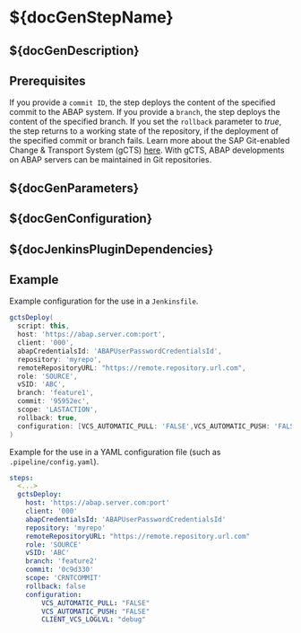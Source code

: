 # ${docGenStepName}

## ${docGenDescription}

## Prerequisites

If you provide a `commit ID`, the step deploys the content of the specified commit to the ABAP system. If you provide a `branch`, the step deploys the content of the specified branch. If you set the `rollback` parameter to *true*, the step returns to a working state of the repository, if the deployment of the specified commit or branch fails.
Learn more about the SAP Git-enabled Change & Transport System (gCTS) [here](https://help.sap.com/viewer/4a368c163b08418890a406d413933ba7/latest/en-US/f319b168e87e42149e25e13c08d002b9.html). With gCTS, ABAP developments on ABAP servers can be maintained in Git repositories.

## ${docGenParameters}

## ${docGenConfiguration}

## ${docJenkinsPluginDependencies}

## Example

Example configuration for the use in a `Jenkinsfile`.

```groovy
gctsDeploy(
  script: this,
  host: 'https://abap.server.com:port',
  client: '000',
  abapCredentialsId: 'ABAPUserPasswordCredentialsId',
  repository: 'myrepo',
  remoteRepositoryURL: "https://remote.repository.url.com",
  role: 'SOURCE',
  vSID: 'ABC',
  branch: 'feature1',
  commit: '95952ec',
  scope: 'LASTACTION',
  rollback: true,
  configuration: [VCS_AUTOMATIC_PULL: 'FALSE',VCS_AUTOMATIC_PUSH: 'FALSE',CLIENT_VCS_LOGLVL: 'debug']
)
```

Example for the use in a YAML configuration file (such as `.pipeline/config.yaml`).

```yaml
steps:
  <...>
  gctsDeploy:
    host: 'https://abap.server.com:port'
    client: '000'
    abapCredentialsId: 'ABAPUserPasswordCredentialsId'
    repository: 'myrepo'
    remoteRepositoryURL: "https://remote.repository.url.com"
    role: 'SOURCE'
    vSID: 'ABC'
    branch: 'feature2'
    commit: '0c9d330'
    scope: 'CRNTCOMMIT'
    rollback: false
    configuration:
        VCS_AUTOMATIC_PULL: "FALSE"
        VCS_AUTOMATIC_PUSH: "FALSE"
        CLIENT_VCS_LOGLVL: "debug"
```
